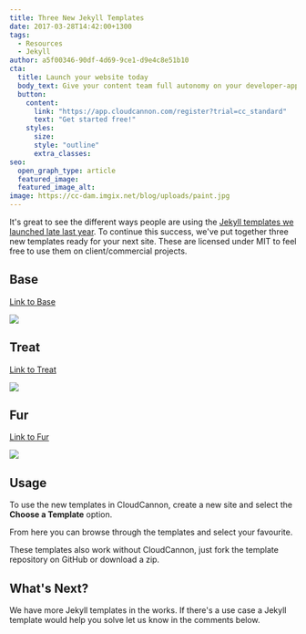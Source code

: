 ```yaml
---
title: Three New Jekyll Templates
date: 2017-03-28T14:42:00+1300
tags:
  - Resources
  - Jekyll
author: a5f00346-90df-4d69-9ce1-d9e4c8e51b10
cta:
  title: Launch your website today
  body_text: Give your content team full autonomy on your developer-approved tech stack with CloudCannon.
  button:
    content: 
      link: "https://app.cloudcannon.com/register?trial=cc_standard"
      text: "Get started free!"
    styles:
      size:
      style: "outline"
      extra_classes:
seo:
  open_graph_type: article
  featured_image:
  featured_image_alt:
image: https://cc-dam.imgix.net/blog/uploads/paint.jpg
---
```

It's great to see the different ways people are using the [Jekyll templates we launched late last year](/announcements/2016/12/05/free-jekyll-templates/). To continue this success, we've put together three new templates ready for your next site. These are licensed under MIT to feel free to use them on client/commercial projects.

## Base

[Link to Base](https://cloudcannon.com/community/themes/base/)

![](https://cc-dam.imgix.net/blog/assets/blog/3-new-jekyll-templates/base/1.jpeg)

## Treat

[Link to Treat](https://cloudcannon.com/community/themes/treat/)

![](https://cc-dam.imgix.net/blog/assets/blog/3-new-jekyll-templates/treat/1.jpeg)

## Fur

[Link to Fur](https://cloudcannon.com/community/themes/fur/)

![](https://cc-dam.imgix.net/blog/assets/blog/3-new-jekyll-templates/fur/1.jpeg)

## Usage

To use the new templates in CloudCannon, create a new site and select the **Choose a Template** option.

From here you can browse through the templates and select your favourite.

These templates also work without CloudCannon, just fork the template repository on GitHub or download a zip.

## What's Next?

We have more Jekyll templates in the works. If there's a use case a Jekyll template would help you solve let us know in the comments below.
